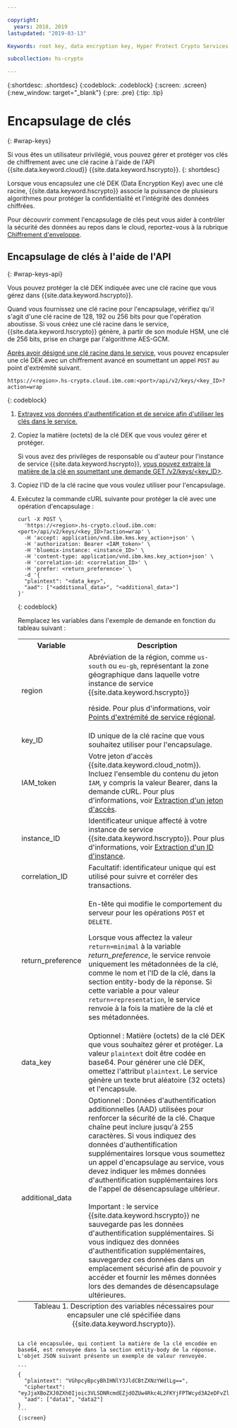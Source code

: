 ```yaml
---

copyright:
  years: 2018, 2019
lastupdated: "2019-03-13"

Keywords: root key, data encryption key, Hyper Protect Crypto Services

subcollection: hs-crypto

---
```


{:shortdesc: .shortdesc}
{:codeblock: .codeblock}
{:screen: .screen}
{:new_window: target="_blank"}
{:pre: .pre}
{:tip: .tip}

# Encapsulage de clés
{: #wrap-keys}

Si vous êtes un utilisateur privilégié, vous pouvez gérer et protéger vos clés de chiffrement avec une clé racine à l'aide de l'API {{site.data.keyword.cloud}} {{site.data.keyword.hscrypto}}.
{: shortdesc}

Lorsque vous encapsulez une clé DEK (Data Encryption Key) avec une clé racine, {{site.data.keyword.hscrypto}}
associe la puissance de plusieurs algorithmes pour protéger la confidentialité et l'intégrité des données chiffrées.  

Pour découvrir comment l'encapsulage de clés peut vous aider à contrôler la sécurité des données au repos dans le cloud, reportez-vous à la rubrique [Chiffrement d'enveloppe](/docs/services/key-protect/concepts/envelope-encryption.html).

## Encapsulage de clés à l'aide de l'API
{: #wrap-keys-api}

Vous pouvez protéger la clé DEK indiquée avec une clé racine que vous gérez dans {{site.data.keyword.hscrypto}}.

Quand vous fournissez une clé racine pour l'encapsulage, vérifiez qu'il s'agit d'une clé racine de 128, 192 ou 256 bits pour que l'opération aboutisse. Si vous créez une clé racine dans le service, {{site.data.keyword.hscrypto}} génère, à partir de son module HSM, une clé de 256 bits, prise en charge par l'algorithme AES-GCM.

[Après avoir désigné une clé racine dans le service](/docs/services/hs-crypto/create-root-keys.html), vous pouvez encapsuler une clé DEK avec un chiffrement avancé en soumettant un appel `POST` au point d'extrémité suivant.

```
https://<region>.hs-crypto.cloud.ibm.com:<port>/api/v2/keys/<key_ID>?action=wrap
```
{: codeblock}

1. [Extrayez vos données d'authentification et de service afin d'utiliser les clés dans le service.](/docs/services/hs-crypto/access-api.html)

2. Copiez la matière (octets) de la clé DEK que vous voulez gérer et protéger.

    Si vous avez des privilèges de responsable ou d'auteur pour l'instance de service {{site.data.keyword.hscrypto}}, [vous pouvez extraire
la matière de la clé en soumettant une demande GET /v2/keys/<key_ID>](/docs/services/hs-crypto/view-keys.html#api).

3. Copiez l'ID de la clé racine que vous voulez utiliser pour l'encapsulage.

4. Exécutez la commande cURL suivante pour protéger la clé avec une opération d'encapsulage :

    ```cURL
    curl -X POST \
      'https://<region>.hs-crypto.cloud.ibm.com:<port>/api/v2/keys/<key_ID>?action=wrap' \
      -H 'accept: application/vnd.ibm.kms.key_action+json' \
      -H 'authorization: Bearer <IAM_token>' \
      -H 'bluemix-instance: <instance_ID>' \
      -H 'content-type: application/vnd.ibm.kms.key_action+json' \
      -H 'correlation-id: <correlation_ID>' \
      -H 'prefer: <return_preference>' \
      -d '{
      "plaintext": "<data_key>",
      "aad": ["<additional_data>", "<additional_data>"]
    }'
    ```
    {: codeblock}
    <!--    To work with keys within a Cloud Foundry org and space in your account, replace `Bluemix-Instance` with the appropriate `Bluemix-org` and `Bluemix-space` headers. [For more information, see the {{site.data.keyword.hscrypto}} API reference doc ![External link icon](../../icons/launch-glyph.svg "External link icon")](https://{DomainName}/apidocs/hs-crypto){: new_window}.
        {: tip} -->

    Remplacez les variables dans l'exemple de demande en fonction du tableau suivant :

    <table>
      <tr>
        <th>Variable</th>
        <th>Description</th>
      </tr>
      <tr>
        <td><varname>region</varname></td>
        <td>Abréviation de la région, comme <code>us-south</code> ou <code>eu-gb</code>, représentant la zone géographique dans laquelle votre instance de service {{site.data.keyword.hscrypto}}
réside. Pour plus d'informations, voir <a href="/docs/services/hs-crypto/regions.html#endpoints">Points d'extrémité de service régional</a>.</td>
      </tr>
      <tr>
        <td><varname>key_ID</varname></td>
        <td>ID unique de la clé racine que vous souhaitez utiliser pour l'encapsulage.</td>
      </tr>
      <tr>
        <td><varname>IAM_token</varname></td>
        <td>Votre jeton d'accès {{site.data.keyword.cloud_notm}}. Incluez l'ensemble du contenu du jeton <code>IAM</code>, y compris la valeur Bearer, dans la demande cURL. Pour plus d'informations, voir <a href="/docs/services/hs-crypto/access-api.html#retrieve-token">Extraction d'un jeton d'accès</a>.</td>
      </tr>
      <tr>
        <td><varname>instance_ID</varname></td>
        <td>Identificateur unique affecté à votre instance de service {{site.data.keyword.hscrypto}}. Pour plus d'informations, voir <a href="/docs/services/hs-crypto/access-api.html#retrieve-instance-ID">Extraction d'un ID d'instance</a>.</td>
      </tr>
      <tr>
        <td><varname>correlation_ID</varname></td>
        <td>Facultatif: identificateur unique qui est utilisé pour suivre et corréler des transactions.</td>
      </tr>
      <tr>
        <td><varname>return_preference</varname></td>
        <td><p>En-tête qui modifie le comportement du serveur pour les opérations <code>POST</code> et <code>DELETE</code>.</p><p>Lorsque vous affectez la valeur <code>return=minimal</code> à la variable <em>return_preference</em>, le service renvoie uniquement les métadonnées de la clé, comme le nom et l'ID de la clé, dans la section entity-body de la réponse. Si cette variable a pour valeur <code>return=representation</code>, le service renvoie à la fois la matière de la clé et ses métadonnées.</p></td>
      </tr>
      <tr>
        <td><varname>data_key</varname></td>
        <td>Optionnel : Matière (octets) de la clé DEK que vous souhaitez gérer et protéger. La valeur <code>plaintext</code> doit être codée en base64. Pour générer une clé DEK, omettez l'attribut <code>plaintext</code>. Le service génère un texte brut aléatoire (32 octets) et l'encapsule.</td>
      </tr>
      <tr>
        <td><varname>additional_data</varname></td>
        <td>Optionnel : Données d'authentification additionnelles (AAD) utilisées pour renforcer la sécurité de la clé. Chaque chaîne peut inclure jusqu'à 255 caractères. Si vous indiquez des données d'authentification supplémentaires lorsque vous soumettez un appel d'encapsulage au service, vous devez indiquer les mêmes données d'authentification supplémentaires lors de l'appel de désencapsulage ultérieur.<br></br>Important : le service {{site.data.keyword.hscrypto}}
ne sauvegarde pas les données d'authentification supplémentaires. Si vous indiquez des données d'authentification supplémentaires, sauvegardez ces données dans un emplacement sécurisé afin de pouvoir y accéder et fournir les mêmes données lors des demandes de désencapsulage ultérieures.</td>
      </tr>
      <caption style="caption-side:bottom;">Tableau 1. Description des variables nécessaires pour encapsuler une clé spécifiée dans {{site.data.keyword.hscrypto}}.</caption>
    </table>

    La clé encapsulée, qui contient la matière de la clé encodée en base64, est renvoyée dans la section entity-body de la réponse. L'objet JSON suivant présente un exemple de valeur renvoyée.

    ```
    {
      "plaintext": "VGhpcyBpcyBhIHNlY3JldCBtZXNzYWdlLg==",
      "ciphertext": "eyJjaXBoZXJ0ZXh0Ijoic3VLSDNRcmdEZjdOZUw4Rkc4L2FKYjFPTWcyd3A2eDFvZlA4MEc0Z1B2RmNrV2g3cUlidHphYXU0eHpKWWoxZyIsImhhc2giOiJiMmUyODdkZDBhZTAwZGZlY2Q3OGJmMDUxYmNmZGEyNWJkNGUzMjBkYjBhN2FjNzVhMWYzZmNkMDZlMjAzZWYxNWM5MTY4N2JhODg2ZWRjZGE2YWVlMzFjYzk2MjNkNjA5YTRkZWNkN2E5Y2U3ZDc5ZTRhZGY1MWUyNWFhYWM5MjhhNzg3NmZjYjM2NDFjNTQzMTZjMjMwOGY2MThlZGM2OTE3MjAyYjA5YTdjMjA2YzkxNTBhOTk1NmUxYzcxMTZhYjZmNmQyYTQ4MzZiZTM0NTk0Y2IwNzJmY2RmYTk2ZSJ9"
      "aad": ["data1", "data2"]
    }
    ```
    {:screen}
